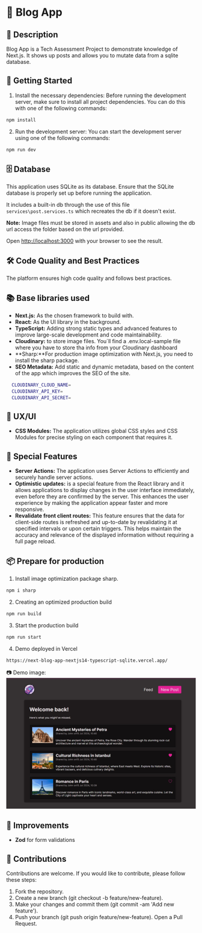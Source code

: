 # 📱 Blog App

## 📝 Description

Blog App is a Tech Assessment Project to demonstrate knowledge of Next.js. It shows up posts and allows you to mutate data from a sqlite database.

## 🚀 Getting Started

1. Install the necessary dependencies: Before running the development server, make sure to install all project dependencies. You can do this with one of the following commands:

```bash
npm install
```

2. Run the development server: You can start the development server using one of the following commands:

```bash
npm run dev
```

## 🗄️ Database

This application uses SQLite as its database. Ensure that the SQLite database is properly set up before running the application.

It includes a built-in db through the use of this file `services\post.services.ts` which recreates the db if it doesn't exist.

**Note:** Image files must be stored in assets and also in public allowing the db url access the folder based on the url provided.

Open [http://localhost:3000](http://localhost:3000) with your browser to see the result.

## 🛠️ Code Quality and Best Practices

The platform ensures high code quality and follows best practices.

## 📚 Base libraries used

- **Next.js:** As the chosen framework to build with.
- **React:** As the UI library in the background.
- **TypeScript:** Adding strong static types and advanced features to improve large-scale development and code maintainability.
- **Cloudinary:** to store image files.
  You´ll find a .env.local-sample file where you have to store tha info from your Cloudinary dashboard
- **Sharp:**For production image optimization with Next.js, you need to install the sharp package.
- **SEO Metadata:** Add static and dynamic metadata, based on the content of the app which improves the SEO of the site.

```bash
  CLOUDINARY_CLOUD_NAME=
  CLOUDINARY_API_KEY=
  CLOUDINARY_API_SECRET=
```

## 🎨 UX/UI

- **CSS Modules:** The application utilizes global CSS styles and CSS Modules for precise styling on each component that requires it.

## 🌟 Special Features

- **Server Actions:** The application uses Server Actions to efficiently and securely handle server actions.
- **Optimistic updates:** is a special feature from the React library and it allows applications to display changes in the user interface immediately, even before they are confirmed by the server. This enhances the user experience by making the application appear faster and more responsive.
- **Revalidate front client routes:** This feature ensures that the data for client-side routes is refreshed and up-to-date by revalidating it at specified intervals or upon certain triggers. This helps maintain the accuracy and relevance of the displayed information without requiring a full page reload.

## 📦 Prepare for production

1. Install image optimization package sharp.

```bash
npm i sharp
```

2. Creating an optimized production build

```bash
npm run build
```

3. Start the production build

```bash
npm run start
```

4. Demo deployed in Vercel

```bash
https://next-blog-app-nextjs14-typescript-sqlite.vercel.app/
```

📷 Demo image:
![demo_next-blog](./assets/images/demo.jpg)

## 🚀 Improvements

- **Zod** for form validations

## 🤝 Contributions

Contributions are welcome. If you would like to contribute, please follow these steps:

1. Fork the repository.
2. Create a new branch (git checkout -b feature/new-feature).
3. Make your changes and commit them (git commit -am 'Add new feature').
4. Push your branch (git push origin feature/new-feature).
   Open a Pull Request.

